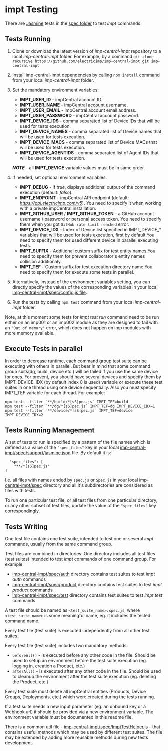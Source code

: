 # impt Testing #

There are [Jasmine](https://www.npmjs.com/package/jasmine) tests in the [spec folder](../spec) to test *impt* commands.

## Tests Running ##

1. Clone or download the latest version of *imp-central-impt* repository to a local *imp-central-impt* folder. For example, by a command `git clone --recursive https://github.com/electricimp/imp-central-impt.git imp-central-impt`
1. Install imp-central-impt dependencies by calling `npm install` command from your local *imp-central-impt* folder.
1. Set the mandatory environment variables:
    - **IMPT_USER_ID** - impCentral account ID.
    - **IMPT_USER_NAME** - impCentral account username.
    - **IMPT_USER_EMAIL** - impCentral account email address.
    - **IMPT_USER_PASSWORD** - impCentral account password.
    - **IMPT_DEVICE_IDS** - comma separated list of Device IDs that will be used for tests execution.
    - **IMPT_DEVICE_NAMES** - comma separated list of Device names that will be used for tests execution.
    - **IMPT_DEVICE_MACS** - comma separated list of Device MACs that will be used for tests execution.
    - **IMPT_DEVICE_AGENTIDS** - comma separated list of Agent IDs that will be used for tests execution.
    
    
    ***NOTE*** - all **IMPT_DEVICE** variable values must be in same order.
1. If needed, set optional environment variables:
    - **IMPT_DEBUG** - if *true*, displays additional output of the command execution (default: *false*).
    - **IMPT_ENDPOINT** - impCentral API endpoint (default: *https://api.electricimp.com/v5*). You need to specify it when working with a private impCentral installation.
    - **IMPT_GITHUB_USER** / **IMPT_GITHUB_TOKEN** - a GitHub account username / password or personal access token. You need to specify them when you got `GitHub rate limit reached` error.
    - **IMPT_DEVICE_IDX** - Index of Device list specified in IMPT_DEVICE_* variables that will be used for tests execution, first by default.You need to specify them for used different device in parallel executing tests.
    - **IMPT_SUFFIX** - Additional custom suffix for test entity names.You need to specify them for prevent collaborator's entity names collision additionaly.
    - **IMPT_TEF** - Custom suffix for test execution directory name.You need to specify them for execute some tests in parallel.
1. Alternatively, instead of the environment variables setting, you can directly specify the values of the corresponding variables in your local [imp-central-impt/spec/config.js file](../spec/config.js).
1. Run the tests by calling `npm test` command from your local *imp-central-impt* folder.

Note, at this moment some tests for *impt test run* command need to be run either on an imp001 or an imp002 module as they are designed to fail with an `"Out of memory"` error, which does not happen on imp modules with more memory available.

## Execute Tests in parallel ##

In order to decrease runtime, each command group test suite can be executing with others in parallel. But bear in mind that some command group suits(dg, build, device etc.) will be failed if you use the same device for ones. For prevent, you should have several devices and specify them by IMPT_DEVICE_IDX (by default index 0 is used) variable or execute these test suites in one thread using one device sequentially. Also you must specify IMPT_TEF variable for each thread.
For example:

    npm test --filter `**/build/*[sS]pec.js` IMPT_TEF=build
    npm test --filter `**/dg/*[sS]pec.js` IMPT_TEF=dg IMPT_DEVICE_IDX=1  
    npm test --filter `**/device/*[sS]pec.js` IMPT_TEF=device IMPT_DEVICE_IDX=2   

## Tests Running Management ##

A set of tests to run is specified by a pattern of the file names which is defined as a value of the `"spec_files"` key in your local [imp-central-impt/spec/support/jasmine.json](../spec/support/jasmine.json) file. By default it is:
```
  "spec_files": [
    "**/*[sS]pec.js"
]
```
I.e. all files with names ended by `spec.js` or `Spec.js` in your local [imp-central-impt/spec](../spec) directory and all it's subdirectories are considered as files with tests.

To run one particular test file, or all test files from one particular directory, or any other subset of test files, update the value of the `"spec_files"` key correspondingly.

## Tests Writing ##

One test file contains one test suite, intended to test one or several *impt* commands, usually from the same command group.

Test files are combined in directories. One directory includes all test files (test suites) intended to test *impt* commands of one command group. For example:
- [imp-central-impt/spec/auth](../spec/auth) directory contains test suites to test *impt auth* commands
- [imp-central-impt/spec/product](../spec/product) directory contains test suites to test *impt product* commands
- [imp-central-impt/spec/test](../spec/test) directory contains test suites to test *impt test* commands

A test file should be named as `<test_suite_name>.spec.js`, where `<test_suite_name>` is some meaningful name, eg. it includes the tested command name.

Every test file (test suite) is executed independently from all other test suites.

Every test file (test suite) includes two mandatory methods:
- `beforeAll()` - is executed before any other code in the file. Should be used to setup an environment before the test suite execution (eg. logging in, creation a Product, etc.)
- `afterAll()` - is executed after any other code in the file. Should be used to cleanup the environment after the test suite execution (eg. deleting the Product, etc.)

Every test suite must delete all impCentral entities (Products, Device Groups, Deployments, etc.) which were created during the tests running.

If a test suite needs a new input parameter (eg. an unbound key or a Webhook url) it should be provided via a new environment variable. The environment variable must be documented in this readme file.

There is a common util file - [imp-central-impt/spec/ImptTestHelper.js](../spec/ImptTestHelper.js) - that contains useful methods which may be used by different test suites. The file may be extended by adding more reusable methods during new tests development.

